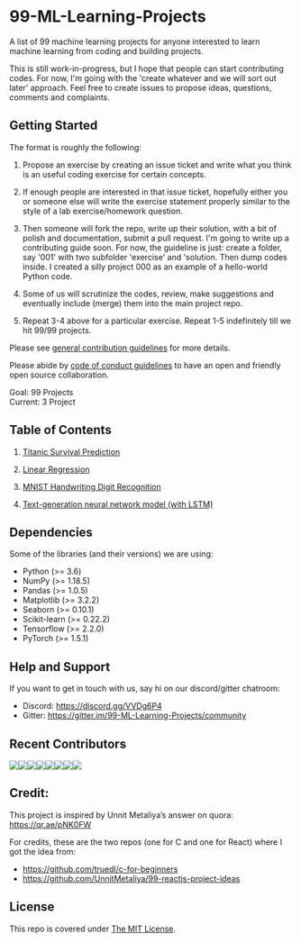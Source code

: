 # 99-ML-Learning-Projects
A list of 99 machine learning projects for anyone interested to learn machine learning from coding and building projects.

This is still work-in-progress, but I hope that people can start contributing codes. For now, I'm going with the 'create whatever and we will sort out later' approach. Feel free to create issues to propose ideas, questions, comments and complaints. 

## Getting Started

The format is roughly the following:
1. Propose an exercise by creating an issue ticket and write what you think is an useful coding exercise for certain concepts. 

2. If enough people are interested in that issue ticket, hopefully either you or someone else will write the exercise statement properly similar to the style of a lab exercise/homework question.

3. Then someone will fork the repo, write up their solution, with a bit of polish and documentation, submit a pull request. I'm going to write up a contributing guide soon. For now, the guideline is just: create a folder, say '001' with two subfolder 'exercise' and 'solution. Then dump codes inside. I created a silly project 000 as an example of a hello-world Python code.

4. Some of us will scrutinize the codes, review, make suggestions and eventually include (merge) them into the main project repo.

5. Repeat 3-4 above for a particular exercise. Repeat 1-5 indefinitely till we hit 99/99 projects.

Please see [general contribution guidelines](CONTRIBUTING.md) for more details. 

Please abide by [code of conduct guidelines](CODE_OF_CONDUCT.md) to have an open and friendly open source collaboration.

Goal: 99 Projects  
Current: 3 Project

## Table of Contents

001. [Titanic Survival Prediction](https://github.com/gimseng/99-ML-Learning-Projects/tree/master/001/exercise)

002. [Linear Regression](https://github.com/gimseng/99-ML-Learning-Projects/tree/master/002/exercise)

003. [MNIST Handwriting Digit Recognition](https://github.com/gimseng/99-ML-Learning-Projects/tree/master/003/exercise)

004. [Text-generation neural network model (with LSTM)](https://github.com/gimseng/99-ML-Learning-Projects/tree/master/004/exercise)

## Dependencies

Some of the libraries (and their versions) we are using:
- Python (>= 3.6)
- NumPy (>= 1.18.5)
- Pandas (>= 1.0.5)
- Matplotlib (>= 3.2.2)
- Seaborn (>= 0.10.1)
- Scikit-learn (>= 0.22.2)
- Tensorflow (>= 2.2.0)
- PyTorch (>= 1.5.1)


## Help and Support

If you want to get in touch with us, say hi on our discord/gitter chatroom:

- Discord: https://discord.gg/VVDg6P4
- Gitter: https://gitter.im/99-ML-Learning-Projects/community

## Recent Contributors
[![](https://sourcerer.io/fame/gimseng/gimseng/99-ML-Learning-Projects/images/0)](https://sourcerer.io/fame/gimseng/gimseng/99-ML-Learning-Projects/links/0)[![](https://sourcerer.io/fame/gimseng/gimseng/99-ML-Learning-Projects/images/1)](https://sourcerer.io/fame/gimseng/gimseng/99-ML-Learning-Projects/links/1)[![](https://sourcerer.io/fame/gimseng/gimseng/99-ML-Learning-Projects/images/2)](https://sourcerer.io/fame/gimseng/gimseng/99-ML-Learning-Projects/links/2)[![](https://sourcerer.io/fame/gimseng/gimseng/99-ML-Learning-Projects/images/3)](https://sourcerer.io/fame/gimseng/gimseng/99-ML-Learning-Projects/links/3)[![](https://sourcerer.io/fame/gimseng/gimseng/99-ML-Learning-Projects/images/4)](https://sourcerer.io/fame/gimseng/gimseng/99-ML-Learning-Projects/links/4)[![](https://sourcerer.io/fame/gimseng/gimseng/99-ML-Learning-Projects/images/5)](https://sourcerer.io/fame/gimseng/gimseng/99-ML-Learning-Projects/links/5)[![](https://sourcerer.io/fame/gimseng/gimseng/99-ML-Learning-Projects/images/6)](https://sourcerer.io/fame/gimseng/gimseng/99-ML-Learning-Projects/links/6)[![](https://sourcerer.io/fame/gimseng/gimseng/99-ML-Learning-Projects/images/7)](https://sourcerer.io/fame/gimseng/gimseng/99-ML-Learning-Projects/links/7)

## Credit:

This project is inspired by Unnit Metaliya’s answer on quora: https://qr.ae/pNK0FW

For credits, these are the two repos (one for C and one for React) where I got the idea from:
- https://github.com/truedl/c-for-beginners 
- https://github.com/UnnitMetaliya/99-reactjs-project-ideas

## License

This repo is covered under [The MIT License](LICENSE).
